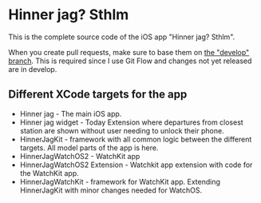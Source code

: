 Hinner jag? Sthlm
=================
This is the complete source code of the iOS app "Hinner jag? Sthlm".

When you create pull requests, make sure to base them on [the "develop" branch](https://github.com/willeeklund/Hinner-jag/tree/develop). This is required since I use Git Flow and changes not yet released are in develop.

## Different XCode targets for the app
* Hinner jag - The main iOS app.
* Hinner jag widget - Today Extension where departures from closest station are shown without user needing to unlock their phone.
* HinnerJagKit - framework with all common logic between the different targets. All model parts of the app is here.
* HinnerJagWatchOS2 - WatchKit app
* HinnerJagWatchOS2 Extension - Watchkit app extension with code for the WatchKit app.
* HinnerJagWatchKit - framework for WatchKit app. Extending HinnerJagKit with minor changes needed for WatchOS.
